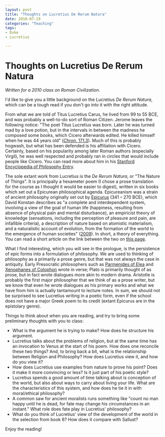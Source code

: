 ```yaml
---
layout: post
title: "Thoughts on Lucretius De Rerum Natura"
date: 2010-07-19
categories: "Teaching"
tags:
- Duke
- Lucretius

---
```


# Thoughts on Lucretius De Rerum Natura

_Written for a 2010 class on Roman Civilization._

I'd like to give you a little background on the Lucretius _De Rerum Natura_, which can be a tough read if you don't go into it with the right attitude.

From what we are told of Titus Lucretius Carus, he lived from 99 to 55 BCE, and was probably a well-to-do sort of Roman Citizen. Jerome leaves the following notice: "The poet Titus Lucretius was born. Later he was turned mad by a love potion, but in the intervals in between the madness he composed some books, which Cicero afterwards edited. He killed himself when he was 44 years old" ([_Chron_. 171.3][1]). Much of this is probably hogwash, but what has been defended is his affiliation with Cicero. Certainly, based on his popularity among later Roman authors (especially Virgil), he was well respected and probably ran in circles that would include people like Cicero. You can read more about him in his [Stanford Encyclopedia of Philosophy Entry][2].

The sole extant work from Lucretius is the _De Rerum Natura_, or "The Nature of Things". It is principally a hexameter poem (I chose a prose translation for the course as I thought it would be easier to digest), written in six books which set out a Epicurean philosophical agenda. Epicureanism was a strain of ancient philosophy originally set out by [Epicurus][3] (341 – 270 BCE), which David Konstan describes as "a complete and interdependent system, involving a view of the goal of human life (happiness, resulting from absence of physical pain and mental disturbance), an empiricist theory of knowledge (sensations, including the perception of pleasure and pain, are infallible criteria), a description of nature based on atomistic materialism, and a naturalistic account of evolution, from the formation of the world to the emergence of human societies" ([2009][3]). In short, a theory of everything. You can read a short article on the link between the two on [this page][4].

What I find interesting, which you will see in the prologue, is the persistence of epic forms into a formulation of philosophy. We are used to thinking of philosophy as a primarily a prose genre, but that was not always the case in antiquity. Early Presocratic philosophers such as [Parmenides of Elea][5] and [Xenophanes of Colophon][6] wrote in verse; Plato is primarily thought of as prose, but in fact wrote dialogues more akin to modern drama. Aristotle is probably the first major philosopher that we think of as a prose writer, but we know that even he wrote dialogues as his primary works and what we have from him is actually tantamount to lecture notes. In sum, we should not be surprised to see Lucretius writing in a poetic form, even if the school does not have a major Greek poem to its credit (extant Epicurus are in the epistolary genre).

Things to think about when you are reading, and try to bring some preliminary thoughts with you to class:

* What is the argument he is trying to make? How does he structure his argument.
* Lucretius talks about the problems of religion, but at the same time has an invocation to Venus at the start of his poem. How does one reconcile these two things? And, to bring back a bit, what is the relationship between Religion and Philosophy? How does Lucretius view it, and how do you view it?
* How does Lucretius use examples from nature to prove his point? Does it make it more convincing or less? Is it just part of his poetic style?
* Lucretius spends a good amount of time talking about is conception of the world, but also about ways to carry about living your life. What are the characteristics of this system, and how does he tie it in with moral/ethical philosophy?
* A common saw for ancient moralists runs something like "count no man happy until he is dead, for fate may change his circumstances in an instant." What role does fate play in Lucretius' philosophy?
* What do you think of Lucretius' view of the development of the world in the selection from book 6? How does it compare with Sallust?

Enjoy the reading!

[1]: http://www.attalus.org/translate/jerome2.html#1920
[2]: http://plato.stanford.edu/entries/lucretius/
[3]: http://plato.stanford.edu/entries/epicurus/
[4]: http://www.societasviaromana.net/Collegium_Philosophicum/epicurus.php
[5]: http://plato.stanford.edu/entries/parmenides/
[6]: http://plato.stanford.edu/entries/xenophanes/
